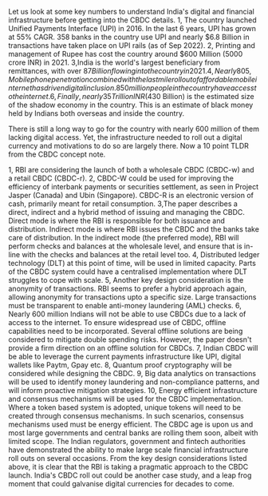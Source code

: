 Let us look at some key numbers to understand India's digital and financial infrastructure before getting into the CBDC details.
1, The country launched Unified Payments Interface (UPI) in 2016. In the last 6 years, UPI has grown at 55% CAGR. 358 banks in the country use UPI and nearly 
$6.8 Billion in transactions have taken place on UPI rails (as of Sep 2022).
2, Printing and management of Rupee has cost the country around $600 Million (5000 crore INR) in 2021.
3,India is the world's largest beneficiary from remittances, with over $87 Billion flowing into the country in 2021.
4,Nearly 80% of adult males and 70% of adult females in the country own a mobile phone.
5,Mobile phone penetration combined with the last mile roll out of affordable mobile internet has driven digital inclusion. 850 million people in the country have
access to the internet.
6,Finally, nearly 35 Trillion INR ($430 Billion) is the estimated size of the shadow economy in the country. This is an estimate of black money held by Indians 
both overseas and inside the country.

There is still a long way to go for the country with nearly 600 million of them lacking digital access. Yet, the infrastructure needed to roll out a digital 
currency and motivations to do so are largely there. Now a 10 point TLDR from the CBDC concept note.

1, RBI are considering the launch of both a wholesale CBDC (CBDC-w) and a retail CBDC (CBDC-r).
2, CBDC-W could be used for improving the efficiency of interbank payments or securities settlement, as seen in Project Jasper (Canada) and Ubin (Singapore). 
CBDC-R is an electronic version of cash, primarily meant for retail consumption.
3,The paper describes a direct, indirect and a hybrid method of issuing and managing the CBDC. Direct mode is where the RBI is responsible for both issuance and 
distribution. Indirect mode is where RBI issues the CBDC and the banks take care of distribution. In the indirect mode (the preferred mode), RBI will perform 
checks and balances at the wholesale level, and ensure that is in-line with the checks and balances at the retail level too.
4, Distributed ledger technology (DLT) at this point of time, will be used in limited capacity. Parts of the CBDC system could have a centralised implementation 
where DLT struggles to cope with scale.
5, Another key design consideration is the anonymity of transactions. RBI seems to prefer a hybrid approach again, allowing anonymity for transactions upto a 
specific size. Large transactions must be transparent to enable anti-money laundering (AML) checks.
6, Nearly 600 million Indians will not be able to use CBDCs due to a lack of access to the internet. To ensure widespread use of CBDC, offline capabilities 
need to be incorporated. Several offline solutions are being considered to mitigate double spending risks. However, the paper doesn't provide a firm direction 
on an offline solution for CBDCs.
7, Indian CBDC will be able to leverage the current payments infrastructure like UPI, digital wallets like Paytm, Gpay etc.
8, Quantum proof cryptography will be considered while designing the CBDC.
9, Big data analytics on transactions will be used to identify money laundering and non-compliance patterns, and will inform proactive mitigation strategies.
10, Energy efficient infrastructure and consensus mechanisms will be used for the CBDC implementation. Where a token based system is adopted, unique tokens will need to
be created through consensus mechanisms. In such scenarios, consensus mechanisms used must be energy efficient.
The CBDC age is upon us and most large governments and central banks are rolling them soon, albeit with limited scope. The Indian regulators, government and fintech
authorities have demonstrated the ability to make large scale financial infrastructure roll outs on several occasions.
From the key design considerations listed above, it is clear that the RBI is taking a pragmatic approach to the CBDC launch. India's CBDC roll out could be another
case study, and a leap frog moment that could galvanise digital currencies for decades to come.
